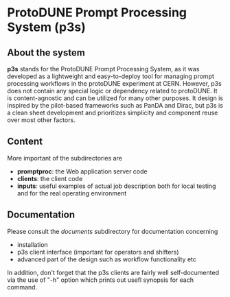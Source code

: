 # ProtoDUNE Prompt Processing System (p3s)
## About the system
**p3s** stands for the ProtoDUNE Prompt Processing System, as it was developed as a
lightweight and easy-to-deploy tool for managing prompt processing workflows
in the protoDUNE experiment at CERN. However, p3s does not contain any special logic
or dependency related to protoDUNE. It is content-agnostic and can be utilized for
many other purposes. It design is inspired by the pilot-based frameworks such as PanDA and
Dirac, but p3s is a clean sheet development and prioritizes simplicity
and component reuse over most other factors.

## Content
More important of the subdirectories are
- **promptproc**: the Web application server code
- **clients**: the client code
- **inputs**:  useful examples of actual job description both for local testing and for the real operating environment

## Documentation
Please consult the *documents* subdirectory for documentation concerning
- installation
- p3s client interface (important for operators and shifters)
- advanced part of the design such as workflow functionality etc

In addition, don't forget that the p3s clients are fairly well self-documented via
the use of "-h" option which prints out usefl synopsis for each command.

